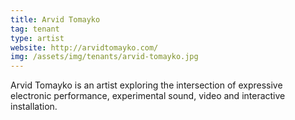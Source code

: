 ```yaml
---
title: Arvid Tomayko
tag: tenant
type: artist
website: http://arvidtomayko.com/
img: /assets/img/tenants/arvid-tomayko.jpg
---
```

Arvid Tomayko is an artist exploring the intersection of expressive electronic performance, experimental sound, video and interactive installation.
